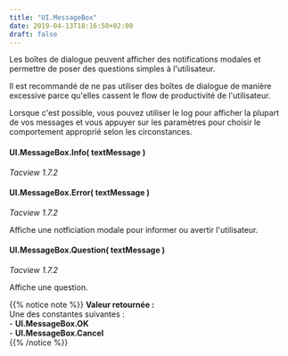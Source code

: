 ```yaml
---
title: "UI.MessageBox"
date: 2019-04-13T18:16:50+02:00
draft: false
---
```



Les boîtes de dialogue peuvent afficher des notifications modales et permettre de poser des questions simples à l'utilisateur.

Il est recommandé de ne pas utiliser des boîtes de dialogue de manière excessive parce qu'elles cassent le flow de productivité de l'utilisateur.

Lorsque c'est possible, vous pouvez utiliser le log pour afficher la plupart de vos messages et vous appuyer sur les paramètres pour choisir le comportement approprié selon les circonstances.


#### UI.MessageBox.Info( textMessage )
*Tacview 1.7.2*


#### UI.MessageBox.Error( textMessage )
*Tacview 1.7.2*

Affiche une notficiation modale pour informer ou avertir l'utilisateur.


#### UI.MessageBox.Question( textMessage )
*Tacview 1.7.2*

Affiche une question.

{{% notice note %}}
**Valeur retournée :**<br>
	Une des constantes suivantes :<br>
		- **UI.MessageBox.OK**<br>
		- **UI.MessageBox.Cancel**<br>
{{% /notice %}}
